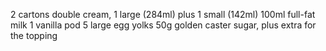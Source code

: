 2 cartons double cream, 
1 large (284ml) plus 1 small (142ml)
100ml full-fat milk
1 vanilla pod
5 large egg yolks
50g golden caster sugar, plus extra for the topping